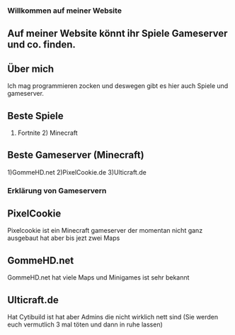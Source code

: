 ### Willkommen auf meiner Website
## Auf meiner Website könnt ihr Spiele Gameserver und co. finden.


## Über mich
 Ich mag programmieren zocken und deswegen gibt es hier auch Spiele und gameserver.


## Beste Spiele
 1) Fortnite 2) Minecraft


## Beste Gameserver (Minecraft)
 1)GommeHD.net 2)PixelCookie.de 3)Ulticraft.de
 
 ### Erklärung von Gameservern 

## PixelCookie
 Pixelcookie ist ein Minecraft gameserver der momentan nicht ganz ausgebaut hat aber bis jezt zwei Maps
 
## GommeHD.net
 GommeHD.net hat viele Maps und Minigames ist sehr bekannt
 
## Ulticraft.de 
Hat Cytibuild ist hat aber Admins die nicht wirklich nett sind (Sie werden euch vermutlich 3 mal töten und dann in 
ruhe lassen)




